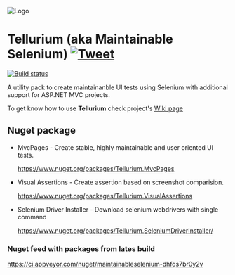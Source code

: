![Logo](https://raw.githubusercontent.com/cezarypiatek/Tellurium/master/Doc/TelluriumLogo128x128.png)
# Tellurium (aka Maintainable Selenium) [![Tweet](https://img.shields.io/twitter/url/http/shields.io.svg?style=social)](https://twitter.com/intent/tweet?text=A%20utility%20pack%20to%20create%20maintainanble%20UI%20tests%20using%20Selenium%20with%20additional%20support%20for%20ASP.NET%20MVC%20projects.&url=https://github.com/cezarypiatek/Tellurium)
[![Build status](https://ci.appveyor.com/api/projects/status/t0jlwy833c7sqyte?svg=true)](https://ci.appveyor.com/project/cezarypiatek/maintainableselenium)



A utility pack to create maintainanble UI tests using Selenium with additional support for ASP.NET MVC projects.

To get know how to use **Tellurium** check project's [Wiki page](https://github.com/cezarypiatek/Tellurium/wiki)

## Nuget package
- MvcPages - Create stable, highly maintainable and user oriented UI tests.

  https://www.nuget.org/packages/Tellurium.MvcPages

- Visual Assertions - Create assertion based on screenshot comparision.

  https://www.nuget.org/packages/Tellurium.VisualAssertions  

- Selenium Driver Installer - Download selenium webdrivers with single command

  https://www.nuget.org/packages/Tellurium.SeleniumDriverInstaller/



### Nuget feed with packages from lates build
https://ci.appveyor.com/nuget/maintainableselenium-dhfqs7br0y2v
